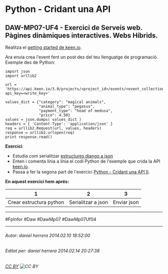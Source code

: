 # Python - Cridant una API
## DAW-MP07-UF4 - Exercici de Serveis web. Pàgines dinàmiques interactives. Webs Híbrids.
Realitza el [getting started de keen.io](https://keen.io/docs/getting-started-guide/).

Ara envia crea l'event fent un post des del teu llenguatge de programació. Exemple des de Python:

    import json
    import urllib2
    
    url = 'https://api.keen.io/3.0/projects/<project_id>/events/<event_collection>?api_key=<write_key>'
    
    values_dict = {"category": "magical animals",
                   "animal_type": "pegasus",
                   "payment_type": "head of medusa",
                   "price": 4.50}
    values = json.dumps( values_dict )
    headers = { 'Content-Type': 'application/json' }
    req = urllib2.Request(url, values, headers)
    response = urllib2.urlopen(req)
    print response.read()

**Exercici**:

 * Estudia com serialitzar [estructures django a json](http://docs.python.org/2/library/json.html)
 * Enten i comenta línia a línia el codi Python de l'exemple que crida la API [keen.io](https://keen.io/).
 * Passa a fer la segona part de l'exercici [Python - Cridant una API II](/DAW/DAW-MP07/DAW-MP07-UF4/python-cridant-una-api-ii/readme.md).

**En aquest exercici hem aprés:**

1 | 2 | 3
---|---|---
Crear estructura python |  Serialitzar a json |  Enviar json 




---

#FpInfor #Daw #DawMp07 #DawMp07Uf04

---

###### Autor: daniel herrera 2014.02.10 18:52:00
###### Editat per: daniel herrera 2014.02.14 20:27:38
###### [CC BY](https://creativecommons.org/licenses/by/4.0/) ![CC BY](https://licensebuttons.net/l/by/3.0/80x15.png)

